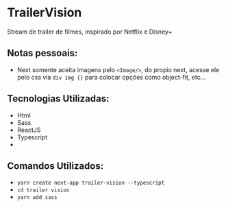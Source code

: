 # TrailerVision
 Stream de trailer de filmes, inspirado por Netflix e Disney+




## Notas pessoais:

* Next somente aceita imagens pelo ``<Image/>``, do propio next, acesse ele pelo css via ``div img {}`` para colocar opções como object-fit, etc...

## Tecnologias Utilizadas:

* Html
* Sass
* ReactJS
* Typescript
* 

## Comandos Utilizados:
* ``yarn create next-app trailer-vision --typescript``
* ``cd trailer vision``
* ``yarn add sass``